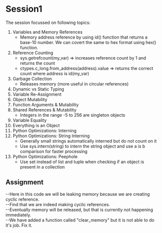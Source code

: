 
# Session1

The session focussed on following topics:
1. Variables and Memory References
   * Memory address reference by using id() function that returns a base-10 number. We can covert the same to hex format using hex() function.
2. Reference Counting
   * sys.getrefcount(my_var) => increases reference count by 1 and returns the count
   * ctypes.c_long.from_address(address).value => returns the correct count where address is id(my_var)
3. Garbage Collection
   * Releases memory (more useful in circular references)
4. Dynamic vs Static Typing
5. Variable Re-Assignment
6. Object Mutability
7. Function Arguments & Mutability
8. Shared References & Mutability
   * Integers in the range -5 to 256 are singleton objects
9.  Variable Equality
10. Everything is an Object
11. Python Optimizations: Interning
12. Python Optimizations: String Interning
    * Generally small strings automatically interned but do not count on it
    * Use sys.intern(string) to intern the string object and use a is b comparison for faster processing
13. Python Optimizations: Peephole
    * Use set instead of list and tuple when checking if an object is present in a collection

## Assignment
 --Here in this code we will be leaking memory because we are creating cyclic reference.  
 --Find that we are indeed making cyclic references.  
 --Eventually memory will be released, but that is currently not happening immediately.  
 --We have added a function called "clear_memory" but it is not able to do it's job. Fix it. 
